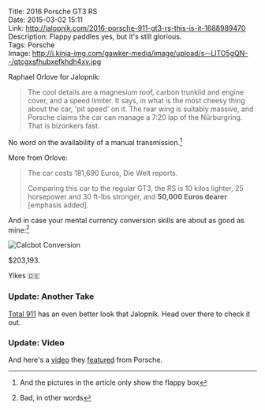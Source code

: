 Title: 2016 Porsche GT3 RS  
Date: 2015-03-02 15:11  
Link: http://jalopnik.com/2016-porsche-911-gt3-rs-this-is-it-1688989470  
Description: Flappy paddles yes, but it's still glorious.  
Tags: Porsche  
Image: http://i.kinja-img.com/gawker-media/image/upload/s--LlTO5gQN--/qtcgxsfhubxefkhdh4xv.jpg  

Raphael Orlove for Jalopnik:

> The cool details are a magnesium roof, carbon trunklid and engine cover, and a speed limiter. It says, in what is the most cheesy thing about the car, 'pit speed' on it. The rear wing is suitably massive, and Porsche claims the car can manage a 7:20 lap of the Nürburgring. That is bizonkers fast.

No word on the availability of a manual transmission.[^1]

More from Orlove:

> The car costs 181,690 Euros, Die Welt reports.
>
> Comparing this car to the regular GT3, the RS is 10 kilos lighter, 25 horsepower and 30 ft-lbs stronger, and **50,000 Euros dearer** [emphasis added].

And in case your mental currency conversion skills are about as good as mine:[^2]

![Calcbot Conversion](http://d.pr/i/17PCq+ "Calculating the conversion")
<!-- {.screenshot .iphone} -->

$203,193.

Yikes 🇩🇪

<aside class="update">

### Update: Another Take

[Total 911][1] has an even better look that Jalopnik. Head over there to check it out.

</aside>

<aside class="update">

### Update: Video

And here's a [video][2] they [featured][3] from Porsche.

</aside>

[^1]: And the pictures in the article only show the flappy box
[^2]: Bad, in other words

[1]: http://www.total911.com/new-porsche-911-gt3-rs-launched-in-geneva/ "Total 911 previews the 991 GT3 RS"
[2]: https://youtu.be/XQh8qCZWOEw "Porsche 991 GT3 RS press film"
[3]: http://www.total911.com/see-the-new-porsche-991-gt3-rs-in-action-on-road-and-track/ "Total 911 linking to Road & Track's take on the new 991 GT3 RS"
